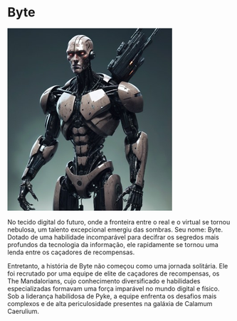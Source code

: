 # Byte

![byte](../assets/byte.jpg)

No tecido digital do futuro, onde a fronteira entre o real e o virtual se tornou nebulosa, um talento excepcional emergiu das sombras. Seu nome: Byte. Dotado de uma habilidade incomparável para decifrar os segredos mais profundos da tecnologia da informação, ele rapidamente se tornou uma lenda entre os caçadores de recompensas.

Entretanto, a história de Byte não começou como uma jornada solitária. Ele foi recrutado por uma equipe de elite de caçadores de recompensas, os The Mandalorians, cujo conhecimento diversificado e habilidades especializadas formavam uma força imparável no mundo digital e físico. Sob a liderança habilidosa de Pyke, a equipe enfrenta os desafios mais complexos e de alta periculosidade presentes na galáxia de Calamum Caerulium.